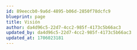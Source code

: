```yaml
---
id: 89eeccb0-9a6d-4895-b06d-2850f78dcfc9
blueprint: page
title: Visión
author: da4d96c5-22d7-4cc2-985f-4173c5b66ac3
updated_by: da4d96c5-22d7-4cc2-985f-4173c5b66ac3
updated_at: 1706023181
---
```

